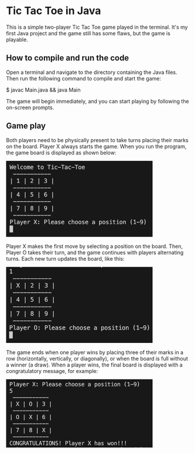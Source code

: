 # Tic Tac Toe in Java
This is a simple two-player Tic Tac Toe game played in the terminal. It's my first Java project and the game still has some flaws, but the game is playable.

## How to compile and run the code
Open a terminal and navigate to the directory containing the Java files. Then run the following command to compile and start the game:

$ javac Main.java && java Main

The game will begin immediately, and you can start playing by following the on-screen prompts.

## Game play
Both players need to be physically present to take turns placing their marks on the board. Player X always starts the game.
When you run the program, the game board is displayed as shown below:

<img src="screenshots/gameStart.png" alt="Game Start" width=400px>

Player X makes the first move by selecting a position on the board. Then, Player O takes their turn, and the game continues with players alternating turns. Each new turn updates the board, like this:

<img src="screenshots/newTurn.png" alt="New Turn" width=400px>

The game ends when one player wins by placing three of their marks in a row (horizontally, vertically, or diagonally), or when the board is full without a winner (a draw). When a player wins, the final board is displayed with a congratulatory message, for example:

<img src="screenshots/gameWon.png" alt="Game Won" width=400px>
